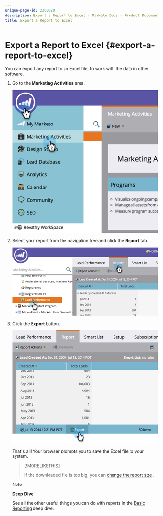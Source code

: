 ```yaml
---
unique-page-id: 2360020
description: Export a Report to Excel - Marketo Docs - Product Documentation
title: Export a Report to Excel
---
```


# Export a Report to Excel {#export-a-report-to-excel}

You can export any report to an Excel file, to work with the data in other software.

1. Go to the **Marketing Activities** area.

   ![](assets/image2014-9-16-13-3a11-3a14.png)

1. Select your report from the navigation tree and click the **Report** tab.

   ![](assets/image2014-9-16-13-3a11-3a18.png)

1. Click the **Export** button.

   ![](assets/image2014-9-16-13-3a11-3a21.png)

   That's all! Your browser prompts you to save the Excel file to your system.

   >[!MORELIKETHIS]
   >
   >
   >
   >If the downloaded file is too big, you can [change the report size](../../../../product-docs/reporting/basic-reporting/editing-reports/configure-report-size.md) .

   >[!NOTE]
   >
   >**Deep Dive**
   >
   >
   >See all the other useful things you can do with reports in the [Basic Reporting](http://docs.marketo.com/display/docs/basic+reporting) deep dive.


